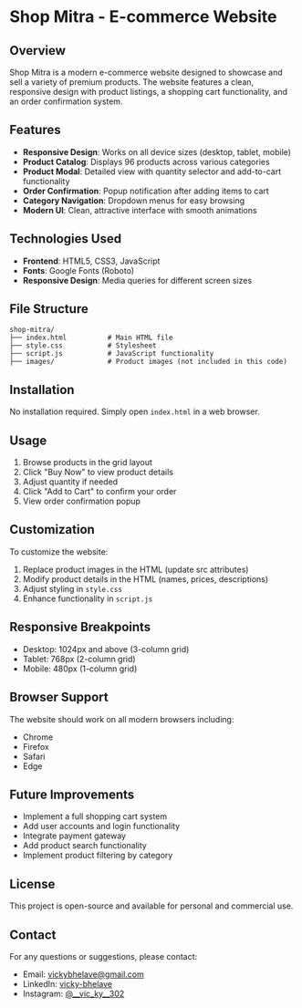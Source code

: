 # Shop Mitra - E-commerce Website

## Overview
Shop Mitra is a modern e-commerce website designed to showcase and sell a variety of premium products. The website features a clean, responsive design with product listings, a shopping cart functionality, and an order confirmation system.

## Features
- **Responsive Design**: Works on all device sizes (desktop, tablet, mobile)
- **Product Catalog**: Displays 96 products across various categories
- **Product Modal**: Detailed view with quantity selector and add-to-cart functionality
- **Order Confirmation**: Popup notification after adding items to cart
- **Category Navigation**: Dropdown menus for easy browsing
- **Modern UI**: Clean, attractive interface with smooth animations

## Technologies Used
- **Frontend**: HTML5, CSS3, JavaScript
- **Fonts**: Google Fonts (Roboto)
- **Responsive Design**: Media queries for different screen sizes

## File Structure
```
shop-mitra/
├── index.html          # Main HTML file
├── style.css           # Stylesheet
├── script.js           # JavaScript functionality
├── images/             # Product images (not included in this code)
```

## Installation
No installation required. Simply open `index.html` in a web browser.

## Usage
1. Browse products in the grid layout
2. Click "Buy Now" to view product details
3. Adjust quantity if needed
4. Click "Add to Cart" to confirm your order
5. View order confirmation popup

## Customization
To customize the website:
1. Replace product images in the HTML (update src attributes)
2. Modify product details in the HTML (names, prices, descriptions)
3. Adjust styling in `style.css`
4. Enhance functionality in `script.js`

## Responsive Breakpoints
- Desktop: 1024px and above (3-column grid)
- Tablet: 768px (2-column grid)
- Mobile: 480px (1-column grid)

## Browser Support
The website should work on all modern browsers including:
- Chrome
- Firefox
- Safari
- Edge

## Future Improvements
- Implement a full shopping cart system
- Add user accounts and login functionality
- Integrate payment gateway
- Add product search functionality
- Implement product filtering by category

## License
This project is open-source and available for personal and commercial use.

## Contact
For any questions or suggestions, please contact:
- Email: vickybhelave@gmail.com
- LinkedIn: [vicky-bhelave](https://www.linkedin.com/in/vicky-bhelave-788718372)
- Instagram: [@__vic_ky__302](https://www.instagram.com/__vic_ky__302)
